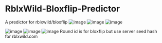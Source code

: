 # RblxWild-Bloxflip-Predictor
A predictor for rblxwild/bloxflip 
![image](https://user-images.githubusercontent.com/101955099/219939504-ef8026df-6836-40c2-98ea-7f7dd2335e17.png)
![image](https://user-images.githubusercontent.com/101955099/219939516-b7601cc7-5f93-4c45-93a9-e95e5b69424e.png)
![image](https://user-images.githubusercontent.com/101955099/219939522-ca77f279-6156-4d0a-ab3d-ee1c79696f90.png)


![image](https://user-images.githubusercontent.com/101955099/219939372-ee96b6c3-3f5c-4acd-bf7a-af2f6a0ae6d6.png)
![image](https://user-images.githubusercontent.com/101955099/219939401-4e6d995f-9eeb-48bf-b842-fbf8d7bdd5fa.png)
![image](https://user-images.githubusercontent.com/101955099/219939420-ac899489-55d8-4f55-bfd0-fb87d019d0a3.png)
Round id is for bloxflip but use server seed hash for rblxwild.com

